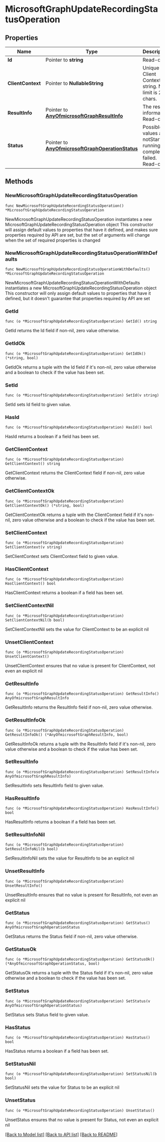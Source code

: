 # MicrosoftGraphUpdateRecordingStatusOperation

## Properties

Name | Type | Description | Notes
------------ | ------------- | ------------- | -------------
**Id** | Pointer to **string** | Read-only. | [optional] 
**ClientContext** | Pointer to **NullableString** | Unique Client Context string. Max limit is 256 chars. | [optional] 
**ResultInfo** | Pointer to [**AnyOfmicrosoftGraphResultInfo**](anyOf&lt;microsoft.graph.resultInfo&gt;.md) | The result information. Read-only. | [optional] 
**Status** | Pointer to [**AnyOfmicrosoftGraphOperationStatus**](anyOf&lt;microsoft.graph.operationStatus&gt;.md) | Possible values are: notStarted, running, completed, failed. Read-only. | [optional] 

## Methods

### NewMicrosoftGraphUpdateRecordingStatusOperation

`func NewMicrosoftGraphUpdateRecordingStatusOperation() *MicrosoftGraphUpdateRecordingStatusOperation`

NewMicrosoftGraphUpdateRecordingStatusOperation instantiates a new MicrosoftGraphUpdateRecordingStatusOperation object
This constructor will assign default values to properties that have it defined,
and makes sure properties required by API are set, but the set of arguments
will change when the set of required properties is changed

### NewMicrosoftGraphUpdateRecordingStatusOperationWithDefaults

`func NewMicrosoftGraphUpdateRecordingStatusOperationWithDefaults() *MicrosoftGraphUpdateRecordingStatusOperation`

NewMicrosoftGraphUpdateRecordingStatusOperationWithDefaults instantiates a new MicrosoftGraphUpdateRecordingStatusOperation object
This constructor will only assign default values to properties that have it defined,
but it doesn't guarantee that properties required by API are set

### GetId

`func (o *MicrosoftGraphUpdateRecordingStatusOperation) GetId() string`

GetId returns the Id field if non-nil, zero value otherwise.

### GetIdOk

`func (o *MicrosoftGraphUpdateRecordingStatusOperation) GetIdOk() (*string, bool)`

GetIdOk returns a tuple with the Id field if it's non-nil, zero value otherwise
and a boolean to check if the value has been set.

### SetId

`func (o *MicrosoftGraphUpdateRecordingStatusOperation) SetId(v string)`

SetId sets Id field to given value.

### HasId

`func (o *MicrosoftGraphUpdateRecordingStatusOperation) HasId() bool`

HasId returns a boolean if a field has been set.

### GetClientContext

`func (o *MicrosoftGraphUpdateRecordingStatusOperation) GetClientContext() string`

GetClientContext returns the ClientContext field if non-nil, zero value otherwise.

### GetClientContextOk

`func (o *MicrosoftGraphUpdateRecordingStatusOperation) GetClientContextOk() (*string, bool)`

GetClientContextOk returns a tuple with the ClientContext field if it's non-nil, zero value otherwise
and a boolean to check if the value has been set.

### SetClientContext

`func (o *MicrosoftGraphUpdateRecordingStatusOperation) SetClientContext(v string)`

SetClientContext sets ClientContext field to given value.

### HasClientContext

`func (o *MicrosoftGraphUpdateRecordingStatusOperation) HasClientContext() bool`

HasClientContext returns a boolean if a field has been set.

### SetClientContextNil

`func (o *MicrosoftGraphUpdateRecordingStatusOperation) SetClientContextNil(b bool)`

 SetClientContextNil sets the value for ClientContext to be an explicit nil

### UnsetClientContext
`func (o *MicrosoftGraphUpdateRecordingStatusOperation) UnsetClientContext()`

UnsetClientContext ensures that no value is present for ClientContext, not even an explicit nil
### GetResultInfo

`func (o *MicrosoftGraphUpdateRecordingStatusOperation) GetResultInfo() AnyOfmicrosoftGraphResultInfo`

GetResultInfo returns the ResultInfo field if non-nil, zero value otherwise.

### GetResultInfoOk

`func (o *MicrosoftGraphUpdateRecordingStatusOperation) GetResultInfoOk() (*AnyOfmicrosoftGraphResultInfo, bool)`

GetResultInfoOk returns a tuple with the ResultInfo field if it's non-nil, zero value otherwise
and a boolean to check if the value has been set.

### SetResultInfo

`func (o *MicrosoftGraphUpdateRecordingStatusOperation) SetResultInfo(v AnyOfmicrosoftGraphResultInfo)`

SetResultInfo sets ResultInfo field to given value.

### HasResultInfo

`func (o *MicrosoftGraphUpdateRecordingStatusOperation) HasResultInfo() bool`

HasResultInfo returns a boolean if a field has been set.

### SetResultInfoNil

`func (o *MicrosoftGraphUpdateRecordingStatusOperation) SetResultInfoNil(b bool)`

 SetResultInfoNil sets the value for ResultInfo to be an explicit nil

### UnsetResultInfo
`func (o *MicrosoftGraphUpdateRecordingStatusOperation) UnsetResultInfo()`

UnsetResultInfo ensures that no value is present for ResultInfo, not even an explicit nil
### GetStatus

`func (o *MicrosoftGraphUpdateRecordingStatusOperation) GetStatus() AnyOfmicrosoftGraphOperationStatus`

GetStatus returns the Status field if non-nil, zero value otherwise.

### GetStatusOk

`func (o *MicrosoftGraphUpdateRecordingStatusOperation) GetStatusOk() (*AnyOfmicrosoftGraphOperationStatus, bool)`

GetStatusOk returns a tuple with the Status field if it's non-nil, zero value otherwise
and a boolean to check if the value has been set.

### SetStatus

`func (o *MicrosoftGraphUpdateRecordingStatusOperation) SetStatus(v AnyOfmicrosoftGraphOperationStatus)`

SetStatus sets Status field to given value.

### HasStatus

`func (o *MicrosoftGraphUpdateRecordingStatusOperation) HasStatus() bool`

HasStatus returns a boolean if a field has been set.

### SetStatusNil

`func (o *MicrosoftGraphUpdateRecordingStatusOperation) SetStatusNil(b bool)`

 SetStatusNil sets the value for Status to be an explicit nil

### UnsetStatus
`func (o *MicrosoftGraphUpdateRecordingStatusOperation) UnsetStatus()`

UnsetStatus ensures that no value is present for Status, not even an explicit nil

[[Back to Model list]](../README.md#documentation-for-models) [[Back to API list]](../README.md#documentation-for-api-endpoints) [[Back to README]](../README.md)


